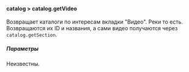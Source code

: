 #### catalog > catalog.getVideo

Возвращает каталоги по интересам вкладки "Видео". Реки то есть. Возвращаются их ID и названия, а сами видео получаются через `catalog.getSection`.

##### Параметры

Неизвестны.
